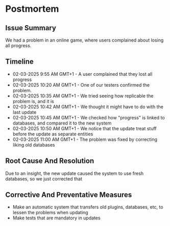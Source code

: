 # Postmortem


## Issue Summary

We had a problem in an online game, where users complained about losing all progress.

## Timeline

+ 02-03-2025 9:55 AM GMT+1 - A user complained that they lost all progress
+ 02-03-2025 10:20 AM GMT+1 - One of our testers confirmed the problem.
+ 02-03-2025 10:35 AM GMT+1 - We tried seeing how replicable the problem is, and it is
+ 02-03-2025 10:42 AM GMT+1 - We thought it might have to do with the last update
+ 02-03-2025 10:45 AM GMT+1 - We checked how "progress" is linked to databases, and compared it to the new system
+ 02-03-2025 10:50 AM GMT+1 - We notice that the update treat stuff before the update as separate entities 
+ 02-03-2025 11:00 AM GMT+1 - The problem was fixed by correcting liking old databases

## Root Cause And Resolution

Due to an insight, the new update caused the system to use fresh databases, so we just corrected that

## Corrective And Preventative Measures

+ Make an automatic system that transfers old plugins, databases, etc, to lessen the problems when updating
+ Make tests that are mandatory in updates

